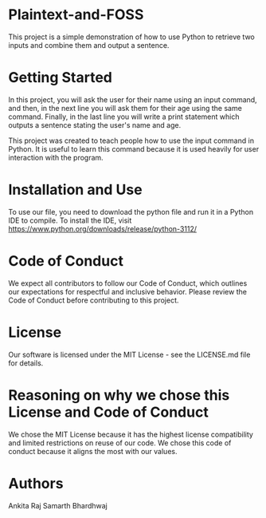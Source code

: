 # Plaintext-and-FOSS

  This project is a simple demonstration of how to use Python to retrieve two inputs and combine them and output a sentence.

# Getting Started

  In this project, you will ask the user for their name using an input command, and then, in the next line you will ask them for their age using the same     command. Finally, in the last line you will write a print statement which outputs a sentence stating the user's name and age.
  
  This project was created to teach people how to use the input command in Python. It is useful to learn this command because it is used heavily for user interaction with the program.
  
  
 # Installation and Use

To use our file, you need to download the python file and run it in a Python IDE to compile. To install the IDE, visit https://www.python.org/downloads/release/python-3112/ 

 # Code of Conduct
 
  We expect all contributors to follow our Code of Conduct, which outlines our expectations for respectful and inclusive behavior. Please review the Code of Conduct before contributing to this project.
 
 # License
 
  Our software is licensed under the MIT License - see the LICENSE.md file for details.
  
 # Reasoning on why we chose this License and Code of Conduct
 
 We chose the MIT License because it has the highest license compatibility and limited restrictions on reuse of our code. We chose this code of conduct because it aligns the most with our values.
  
 # Authors
 
 Ankita Raj
 Samarth Bhardhwaj
